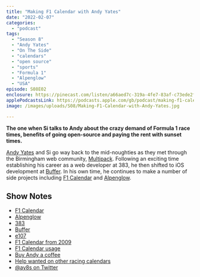 ```yaml
---
title: "Making F1 Calendar with Andy Yates"
date: "2022-02-07"
categories: 
  - "podcast"
tags: 
  - "Season 8"
  - "Andy Yates"
  - "On The Side"
  - "calendars"
  - "open source"
  - "sports"
  - "Formula 1"
  - "Alpenglow"
  - "USA"
episode: S08E02
enclosure: https://pinecast.com/listen/a66aed7c-319a-4fe7-83af-c73ede2f94e4.mp3
applePodcastsLink: https://podcasts.apple.com/gb/podcast/making-f1-calendar-with-andy-yates/id1490247567?i=1000587027947
image: /images/uploads/S08/Making-F1-Calendar-with-Andy-Yates.jpg

---
```


**The one when Si talks to Andy about the crazy demand of Formula 1 race times, benefits of going open-source and paying the rent with sunset times.**

[Andy Yates](http://andydev.co.uk) and Si go way back to the mid-noughties as they met through the Birmingham web community, [Multipack](http://multipack.co.uk). Following an exciting time establishing his career as a web developer at 383, he then shifted to iOS development at [Buffer](http://buffer.com). In his own time, he continues to make a number of side projects including [F1 Calendar](http://f1calendar.com) and [Alpenglow](https://alpenglowapp.com).

## Show Notes

- [F1 Calendar](http://f1calendar.com)
- [Alpenglow](https://alpenglowapp.com)
- [383](https://383project.com/)
- [Buffer](http://buffer.com)
- [e107](https://e107.org/)
- [F1 Calendar from 2009](https://web.archive.org/web/20090328122837/http://f1calendar.com/)
- [F1 Calendar usage](https://plausible.io/f1calendar.com)
- [Buy Andy a coffee](https://www.buymeacoffee.com/f1cal)
- [Help wanted on other racing calendars](https://github.com/sportstimes/f1/issues?q=is%3Aopen+is%3Aissue+label%3A%22help+wanted%22)
- [@ay8s on Twitter](http://twitter.com/ay8s)

